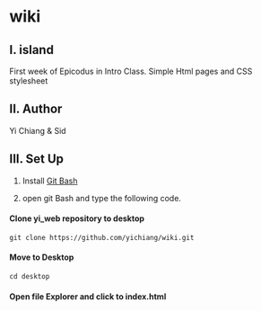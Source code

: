 # wiki

I.  island
------------
First week of Epicodus in Intro Class. Simple Html pages and CSS stylesheet

II.  Author
------------
Yi Chiang & Sid


III. Set Up
----------
1. Install [Git Bash](https://git-scm.com/downloads)

2. open git Bash and type the following code.

#### Clone yi_web repository to desktop  

```git clone https://github.com/yichiang/wiki.git```

#### Move to Desktop  
```cd desktop```
#### Open file Explorer and click to index.html

